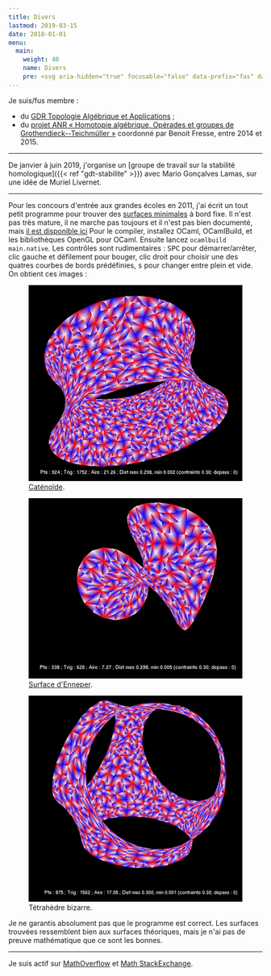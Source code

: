 ```yaml
---
title: Divers
lastmod: 2019-03-15
date: 2018-01-01
menu:
  main:
    weight: 40
    name: Divers
    pre: <svg aria-hidden="true" focusable="false" data-prefix="fas" data-icon="project-diagram" class="svg-inline--fa fa-project-diagram fa-w-20" role="img" xmlns="http://www.w3.org/2000/svg" viewBox="0 0 640 512"><path fill="currentColor" d="M384 320H256c-17.67 0-32 14.33-32 32v128c0 17.67 14.33 32 32 32h128c17.67 0 32-14.33 32-32V352c0-17.67-14.33-32-32-32zM192 32c0-17.67-14.33-32-32-32H32C14.33 0 0 14.33 0 32v128c0 17.67 14.33 32 32 32h95.72l73.16 128.04C211.98 300.98 232.4 288 256 288h.28L192 175.51V128h224V64H192V32zM608 0H480c-17.67 0-32 14.33-32 32v128c0 17.67 14.33 32 32 32h128c17.67 0 32-14.33 32-32V32c0-17.67-14.33-32-32-32z"></path></svg>
---
```


Je suis/fus membre :

* du [GDR Topologie Algébrique et Applications](http://gdrtop.math.cnrs.fr) ;
* du [projet ANR « Homotopie algébrique, Opérades et groupes de Grothendieck--Teichmüller »](http://math.univ-lille1.fr/~operads/) coordonné par Benoit Fresse, entre 2014 et 2015.

---

De janvier à juin 2019, j'organise un [groupe de travail sur la stabilité homologique]({{< ref "gdt-stabilite" >}}) avec Mario Gonçalves Lamas, sur une idée de Muriel Livernet.

---

Pour les concours d'entrée aux grandes écoles en 2011, j'ai écrit un tout petit programme pour trouver des [surfaces minimales](https://fr.wikipedia.org/wiki/Surface_minimale) à bord fixe.
Il n'est pas très mature, il ne marche pas toujours et il n'est pas bien documenté, mais [il est disponible ici](minimale.zip)
Pour le compiler, installez OCaml, OCamlBuild, et les bibliothèques OpenGL pour OCaml.
Ensuite lancez `ocamlbuild main.native`.
Les contrôles sont rudimentaires : <kbd>SPC</kbd> pour démarrer/arrêter, clic gauche et défilement pour bouger, clic droit pour choisir une des quatres courbes de bords prédéfinies, <kbd>s</kbd> pour changer entre plein et vide.
On obtient ces images :

<div class="row">
<figure class="figure col-md-4">
<img src="catenoide.png" alt="Caténoïde" class="figure-img img-fluid">
<figcaption class="figure-caption"><a href="https://fr.wikipedia.org/wiki/Cat%C3%A9no%C3%AFde">Caténoïde</a>.</figcaption>
</figure>

<figure class="figure col-md-4">
<img src="enneper.png" alt="Surface d'Enneper" class="figure-img img-fluid">
<figcaption class="figure-caption"><a href="https://fr.wikipedia.org/wiki/Surface_d%27Enneper">Surface d'Enneper</a>.</figcaption>
</figure>

<figure class="figure col-md-4">
<img src="tetrahedron.png" alt="Tétrahèdre bizarre" class="figure-img img-fluid">
<figcaption class="figure-caption">Tétrahèdre bizarre.</figcaption>
</figure>
</div>

Je ne garantis absolument pas que le programme est correct.
Les surfaces trouvées ressemblent bien aux surfaces théoriques, mais je n'ai pas de preuve mathématique que ce sont les bonnes.

---

Je suis actif sur [MathOverflow](https://mathoverflow.net/users/36146/najib-idrissi) et [Math StackExchange](https://math.stackexchange.com/users/10014/najib-idrissi).
